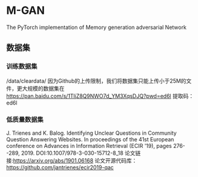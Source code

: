 # M-GAN
The PyTorch implementation of Memory generation adversarial Network

## 数据集
### 训练数据集
/data/cleardata/
因为Github的上传限制，我们将数据集只能上传小于25M的文件，更大规模的数据集在
https://pan.baidu.com/s/1TljZ8Q9NWO7d_YM3XqsDJQ?pwd=ed6l 
提取码：ed6l 
###  低质量数据集
J. Trienes and K. Balog. Identifying Unclear Questions in Community Question Answering Websites. In proceedings of the 41st European conference on Advances in Information Retrieval (ECIR '19), pages 276--289, 2019. DOI:10.1007/978-3-030-15712-8_18
论文链接:<https://arxiv.org/abs/1901.06168>
论文开源代码库：<https://github.com/jantrienes/ecir2019-qac>





